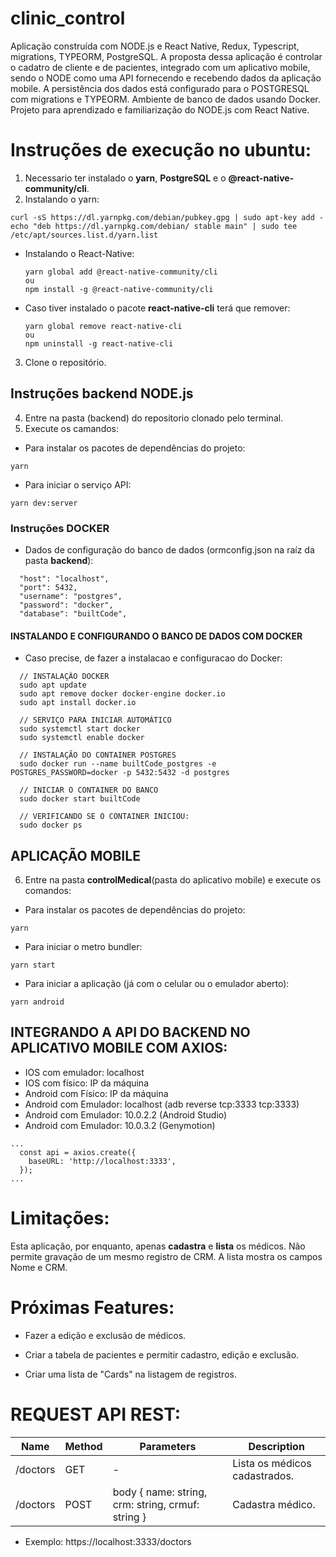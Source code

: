 # clinic_control

Aplicação construída com NODE.js e React Native, Redux, Typescript, migrations, TYPEORM, PostgreSQL.
A proposta dessa aplicação é controlar o cadatro de cliente e de pacientes, integrado com um
aplicativo mobile, sendo o NODE como uma API fornecendo e recebendo dados da aplicação mobile.
A persistência dos dados está configurado para o POSTGRESQL com migrations e TYPEORM.
Ambiente de banco de dados usando Docker.
Projeto para aprendizado e familiarização do NODE.js com React Native.

# Instruções de execução no ubuntu:

1. Necessario ter instalado o **yarn**, **PostgreSQL** e o **@react-native-community/cli**.
2. Instalando o yarn:

```
curl -sS https://dl.yarnpkg.com/debian/pubkey.gpg | sudo apt-key add -
echo "deb https://dl.yarnpkg.com/debian/ stable main" | sudo tee /etc/apt/sources.list.d/yarn.list
```

- Instalando o React-Native:

  ```
  yarn global add @react-native-community/cli
  ou
  npm install -g @react-native-community/cli
  ```

- Caso tiver instalado o pacote **react-native-cli** terá que remover:

  ```
  yarn global remove react-native-cli
  ou
  npm uninstall -g react-native-cli
  ```

3. Clone o repositório.

## Instruções backend NODE.js

4. Entre na pasta (backend) do repositorio clonado pelo terminal.
5. Execute os camandos:

- Para instalar os pacotes de dependências do projeto:

```
yarn
```

- Para iniciar o serviço API:

```
yarn dev:server
```

### Instruções DOCKER

- Dados de configuração do banco de dados (ormconfig.json na raíz da pasta **backend**):

```
  "host": "localhost",
  "port": 5432,
  "username": "postgres",
  "password": "docker",
  "database": "builtCode",
```

#### INSTALANDO E CONFIGURANDO O BANCO DE DADOS COM DOCKER

- Caso precise, de fazer a instalacao e configuracao do Docker:

```
  // INSTALAÇÃO DOCKER
  sudo apt update
  sudo apt remove docker docker-engine docker.io
  sudo apt install docker.io

  // SERVIÇO PARA INICIAR AUTOMÁTICO
  sudo systemctl start docker
  sudo systemctl enable docker

  // INSTALAÇÃO DO CONTAINER POSTGRES
  sudo docker run --name builtCode_postgres -e POSTGRES_PASSWORD=docker -p 5432:5432 -d postgres

  // INICIAR O CONTAINER DO BANCO
  sudo docker start builtCode

  // VERIFICANDO SE O CONTAINER INICIOU:
  sudo docker ps
```

## APLICAÇÃO MOBILE

6. Entre na pasta **controlMedical**(pasta do aplicativo mobile) e execute os comandos:

- Para instalar os pacotes de dependências do projeto:

```
yarn
```

- Para iniciar o metro bundler:

```
yarn start
```

- Para iniciar a aplicação (já com o celular ou o emulador aberto):

```
yarn android
```

## INTEGRANDO A API DO BACKEND NO APLICATIVO MOBILE COM AXIOS:

- IOS com emulador: localhost
- IOS com físico: IP da máquina
- Android com Físico: IP da máquina
- Android com Emulador: localhost (adb reverse tcp:3333 tcp:3333)
- Android com Emulador: 10.0.2.2 (Android Studio)
- Android com Emulador: 10.0.3.2 (Genymotion)

```
...
  const api = axios.create({
    baseURL: 'http://localhost:3333',
  });
...
```

# Limitações:

Esta aplicação, por enquanto, apenas **cadastra** e **lista** os médicos.
Não permite gravação de um mesmo registro de CRM. A lista mostra os campos Nome e CRM.

# Próximas Features:

- Fazer a edição e exclusão de médicos.

- Criar a tabela de pacientes e permitir cadastro, edição e exclusão.

- Criar uma lista de "Cards" na listagem de registros.

# REQUEST API REST:

| Name     | Method | Parameters                                        | Description                   |
| -------- | ------ | ------------------------------------------------- | ----------------------------- |
| /doctors | GET    | -                                                 | Lista os médicos cadastrados. |
| /doctors | POST   | body { name: string, crm: string, crmuf: string } | Cadastra médico.              |

- Exemplo:
  https://localhost:3333/doctors
